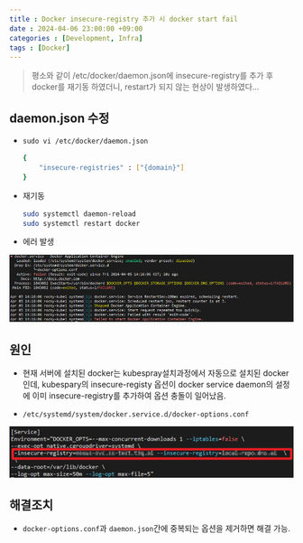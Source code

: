 ```yaml
---
title : Docker insecure-registry 추가 시 docker start fail
date : 2024-04-06 23:00:00 +09:00
categories : [Development, Infra]
tags : [Docker]
---
```


> 평소와 같이 /etc/docker/daemon.json에 insecure-registry를 추가 후 docker를 재기동 하였더니, restart가 되지 않는 현상이 발생하였다...

## daemon.json 수정

- ```sudo vi /etc/docker/daemon.json```

    ```bash
    {
        "insecure-registries" : ["{domain}"]
    }
    ```

- 재기동

    ```bash
    sudo systemctl daemon-reload
    sudo systemctl restart docker
    ```

- 에러 발생

![1](assets\post_imgs\2024-04-06-docker_insecure_reg\1.png)

## 원인

- 현재 서버에 설치된 docker는 kubespray설치과정에서 자동으로 설치된 docker인데, kubespary의 insecure-registy 옵션이 docker service daemon의 설정에 이미 insecure-registry를 추가하여 옵션 충돌이 일어났음.

- ```/etc/systemd/system/docker.service.d/docker-options.conf```

![2](assets\post_imgs\2024-04-06-docker_insecure_reg\2.png)

## 해결조치

- ```docker-options.conf```과 ```daemon.json```간에 중복되는 옵션을 제거하면 해결 가능.
